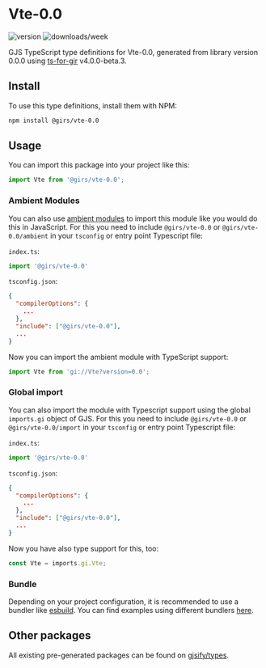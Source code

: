 
# Vte-0.0

![version](https://img.shields.io/npm/v/@girs/vte-0.0)
![downloads/week](https://img.shields.io/npm/dw/@girs/vte-0.0)


GJS TypeScript type definitions for Vte-0.0, generated from library version 0.0.0 using [ts-for-gir](https://github.com/gjsify/ts-for-gir) v4.0.0-beta.3.


## Install

To use this type definitions, install them with NPM:
```bash
npm install @girs/vte-0.0
```

## Usage

You can import this package into your project like this:
```ts
import Vte from '@girs/vte-0.0';
```

### Ambient Modules

You can also use [ambient modules](https://github.com/gjsify/ts-for-gir/tree/main/packages/cli#ambient-modules) to import this module like you would do this in JavaScript.
For this you need to include `@girs/vte-0.0` or `@girs/vte-0.0/ambient` in your `tsconfig` or entry point Typescript file:

`index.ts`:
```ts
import '@girs/vte-0.0'
```

`tsconfig.json`:
```json
{
  "compilerOptions": {
    ...
  },
  "include": ["@girs/vte-0.0"],
  ...
}
```

Now you can import the ambient module with TypeScript support: 

```ts
import Vte from 'gi://Vte?version=0.0';
```

### Global import

You can also import the module with Typescript support using the global `imports.gi` object of GJS.
For this you need to include `@girs/vte-0.0` or `@girs/vte-0.0/import` in your `tsconfig` or entry point Typescript file:

`index.ts`:
```ts
import '@girs/vte-0.0'
```

`tsconfig.json`:
```json
{
  "compilerOptions": {
    ...
  },
  "include": ["@girs/vte-0.0"],
  ...
}
```

Now you have also type support for this, too:

```ts
const Vte = imports.gi.Vte;
```

### Bundle

Depending on your project configuration, it is recommended to use a bundler like [esbuild](https://esbuild.github.io/). You can find examples using different bundlers [here](https://github.com/gjsify/ts-for-gir/tree/main/examples).

## Other packages

All existing pre-generated packages can be found on [gjsify/types](https://github.com/gjsify/types).


